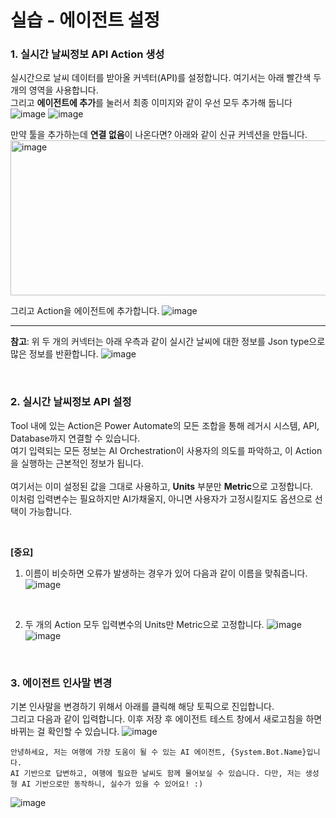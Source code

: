 실습 - 에이전트 설정
===

### 1. 실시간 날씨정보 API Action 생성
실시간으로 날씨 데이터를 받아올 커넥터(API)를 설정합니다. 여기서는 아래 빨간색 두 개의 영역을 사용합니다.   
그리고 **에이전트에 추가**를 눌러서 최종 이미지와 같이 우선 모두 추가해 둡니다
![image](https://github.com/user-attachments/assets/d7bfb4fc-394b-4866-a24d-8aae9544168a)
![image](https://github.com/user-attachments/assets/b301db8f-6237-491f-aa34-6dc52cee33c2)
</br>

만약 툴을 추가하는데 **연결 없음**이 나온다면? 아래와 같이 신규 커넥션을 만듭니다. 
<img width="865" height="248" alt="image" src="https://github.com/user-attachments/assets/f50ae91d-b612-4e5a-9411-06b988edfb0f" />

그리고 Action을 에이전트에 추가합니다.
![image](https://github.com/user-attachments/assets/4cec8984-d9f3-4825-af52-fb63e883f1c1)

---
**참고**: 위 두 개의 커넥터는 아래 우측과 같이 실시간 날씨에 대한 정보를 Json type으로 많은 정보를 반환합니다.
![image](https://github.com/user-attachments/assets/94aa4fdf-111c-46fc-a00e-689c5df68a74)

</br>

### 2. 실시간 날씨정보 API 설정
Tool 내에 있는 Action은 Power Automate의 모든 조합을 통해 레거시 시스템, API, Database까지 연결할 수 있습니다.      
여기 입력되는 모든 정보는 AI Orchestration이 사용자의 의도를 파악하고, 이 Action을 실행하는 근본적인 정보가 됩니다.   
</br>
여기서는 이미 설정된 값을 그대로 사용하고, **Units** 부분만 **Metric**으로 고정합니다.   
이처럼 입력변수는 필요하지만 AI가채울지, 아니면 사용자가 고정시킬지도 옵션으로 선택이 가능합니다.

</br>   

**[중요]**    
1) 이름이 비슷하면 오류가 발생하는 경우가 있어 다음과 같이 이름을 맞춰줍니다.
![image](https://github.com/user-attachments/assets/86b548d1-2322-411d-ac68-237e63aa9f1d)

</br>

2) 두 개의 Action 모두 입력변수의 Units만 Metric으로 고정합니다.
![image](https://github.com/user-attachments/assets/e6ec50d7-222c-47de-b54b-3a12080ab7b4)
![image](https://github.com/user-attachments/assets/736d7f54-1816-4d41-ae0f-1750bae1f903)

</br>

### 3. 에이전트 인사말 변경
기본 인사말을 변경하기 위해서 아래를 클릭해 해당 토픽으로 진입합니다.   
그리고 다음과 같이 입력합니다. 이후 저장 후 에이전트 테스트 창에서 새로고침을 하면 바뀌는 걸 확인할 수 있습니다.
![image](https://github.com/user-attachments/assets/03de66dc-f449-4e40-a019-a76e0a58dcae)

```
안녕하세요, 저는 여행에 가장 도움이 될 수 있는 AI 에이전트, {System.Bot.Name}입니다.
AI 기반으로 답변하고, 여행에 필요한 날씨도 함께 물어보실 수 있습니다. 다만, 저는 생성형 AI 기반으로만 동작하니, 실수가 있을 수 있어요! :)
```

![image](https://github.com/user-attachments/assets/4c1cdb49-838f-460a-992b-5e50538a5c77)

